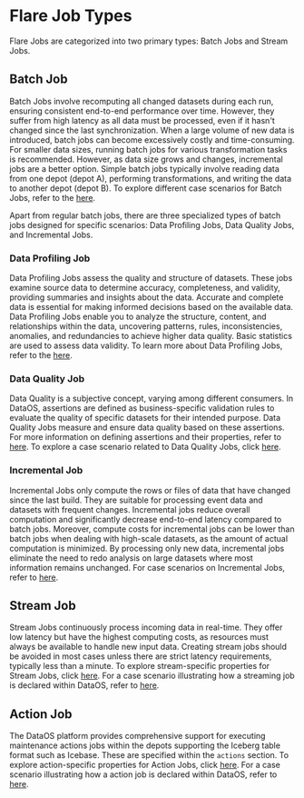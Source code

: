 # Flare Job Types

Flare Jobs are categorized into two primary types: Batch Jobs and Stream Jobs.

## Batch Job

Batch Jobs involve recomputing all changed datasets during each run, ensuring consistent end-to-end performance over time. However, they suffer from high latency as all data must be processed, even if it hasn't changed since the last synchronization. When a large volume of new data is introduced, batch jobs can become excessively costly and time-consuming. For smaller data sizes, running batch jobs for various transformation tasks is recommended. However, as data size grows and changes, incremental jobs are a better option. Simple batch jobs typically involve reading data from one depot (depot A), performing transformations, and writing the data to another depot (depot B). To explore different case scenarios for Batch Jobs, refer to the [here](./case_scenario#batch-jobs).

Apart from regular batch jobs, there are three specialized types of batch jobs designed for specific scenarios: Data Profiling Jobs, Data Quality Jobs, and Incremental Jobs.

### **Data Profiling Job**

Data Profiling Jobs assess the quality and structure of datasets. These jobs examine source data to determine accuracy, completeness, and validity, providing summaries and insights about the data. Accurate and complete data is essential for making informed decisions based on the available data. Data Profiling Jobs enable you to analyze the structure, content, and relationships within the data, uncovering patterns, rules, inconsistencies, anomalies, and redundancies to achieve higher data quality. Basic statistics are used to assess data validity. To learn more about Data Profiling Jobs, refer to the [here](./case_scenario/data_profiling_jobs.md).

### **Data Quality Job**

Data Quality is a subjective concept, varying among different consumers. In DataOS, assertions are defined as business-specific validation rules to evaluate the quality of specific datasets for their intended purpose. Data Quality Jobs measure and ensure data quality based on these assertions. For more information on defining assertions and their properties, refer to [here](./configurations/assertions.md). To explore a case scenario related to Data Quality Jobs, click [here](./case_scenario/data_quality_jobs.md).

### **Incremental Job**

Incremental Jobs only compute the rows or files of data that have changed since the last build. They are suitable for processing event data and datasets with frequent changes. Incremental jobs reduce overall computation and significantly decrease end-to-end latency compared to batch jobs. Moreover, compute costs for incremental jobs can be lower than batch jobs when dealing with high-scale datasets, as the amount of actual computation is minimized. By processing only new data, incremental jobs eliminate the need to redo analysis on large datasets where most information remains unchanged. For case scenarios on Incremental Jobs, refer to [here](./case_scenario/incremental_jobs.md).

## Stream Job

Stream Jobs continuously process incoming data in real-time. They offer low latency but have the highest computing costs, as resources must always be available to handle new input data. Creating stream jobs should be avoided in most cases unless there are strict latency requirements, typically less than a minute. To explore stream-specific properties for Stream Jobs, click [here](./configurations/streaming.md). For a case scenario illustrating how a streaming job is declared within DataOS, refer to [here](./case_scenario/stream_jobs.md).

## Action Job

The DataOS platform provides comprehensive support for executing maintenance actions jobs within the depots supporting the Iceberg table format such as Icebase. These are specified within the `actions` section. To explore action-specific properties for Action Jobs, click [here](./configurations/actions.md). For a case scenario illustrating how a action job is declared within DataOS, refer to [here](./case_scenario.md#flare-actions).